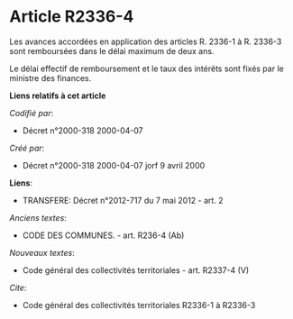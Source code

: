 # Article R2336-4

Les avances accordées en application des articles R. 2336-1 à R. 2336-3 sont remboursées dans le délai maximum de deux ans.

Le délai effectif de remboursement et le taux des intérêts sont fixés par le ministre des finances.

**Liens relatifs à cet article**

_Codifié par_:

  - Décret n°2000-318 2000-04-07

_Créé par_:

  - Décret n°2000-318 2000-04-07 jorf 9 avril 2000

**Liens**:

  - TRANSFERE: Décret n°2012-717 du 7 mai 2012 - art. 2

_Anciens textes_:

  - CODE DES COMMUNES. - art. R236-4 (Ab)

_Nouveaux textes_:

  - Code général des collectivités territoriales - art. R2337-4 (V)

_Cite_:

  - Code général des collectivités territoriales R2336-1 à R2336-3
